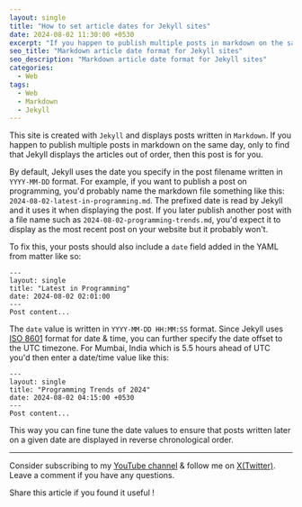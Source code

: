 ```yaml
---
layout: single
title: "How to set article dates for Jekyll sites"
date: 2024-08-02 11:30:00 +0530
excerpt: "If you happen to publish multiple posts in markdown on the same day, only to find that Jekyll displays the posts out of order, then this post is for you."
seo_title: "Markdown article date format for Jekyll sites"
seo_description: "Markdown article date format for Jekyll sites"
categories:
  - Web
tags:
  - Web
  - Markdown
  - Jekyll
---
```

This site is created with `Jekyll` and displays posts written in `Markdown`. If you happen to publish multiple posts in markdown on the same day, only to find that Jekyll displays the articles out of order, then this post is for you.

By default, Jekyll uses the date you specify in the post filename written in `YYYY-MM-DD` format. For example, if you want to publish a post on programming, you'd probably name the markdown file something like this: `2024-08-02-latest-in-programming.md`. The prefixed date is read by Jekyll and it uses it when displaying the post. If you later publish another post with a file name such as `2024-08-02-programming-trends.md`, you'd expect it to display as the most recent post on your website but it probably won't.

To fix this, your posts should also include a `date` field added in the YAML from matter like so:

```
---
layout: single
title: "Latest in Programming"
date: 2024-08-02 02:01:00
---
Post content...
```

The `date` value is written in `YYYY-MM-DD HH:MM:SS` format. Since Jekyll uses [ISO 8601](https://www.iso.org/iso-8601-date-and-time-format.html) format for date & time,  you can further specify the date offset to the UTC timezone. For Mumbai, India which is 5.5 hours ahead of UTC you'd then enter a date/time value like this:

```
---
layout: single
title: "Programming Trends of 2024"
date: 2024-08-02 04:15:00 +0530
---
Post content...
```

This way you can fine tune the date values to ensure that posts written later on a given date are displayed in reverse chronological order. 

---
Consider subscribing to my [YouTube channel](https://www.youtube.com/@swiftodyssey?sub_confirmation=1) & follow me on [X(Twitter)](https://twitter.com/swift_odyssey). Leave a comment if you have any questions. 

Share this article if you found it useful !
